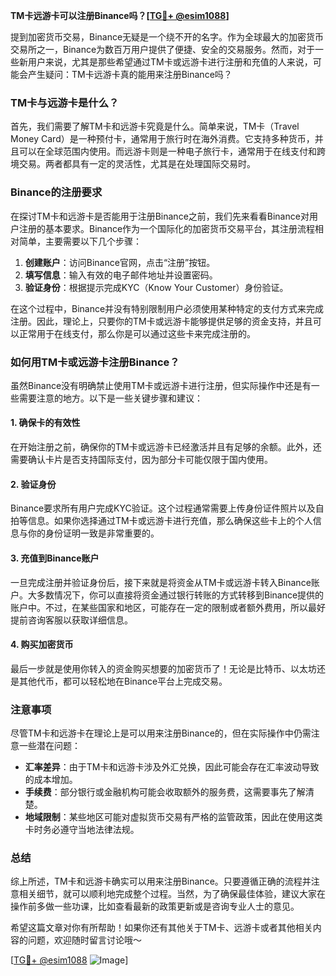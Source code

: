 **TM卡远游卡可以注册Binance吗？[[TG💪+ @esim1088](https://t.me/s/esim1088)]**

提到加密货币交易，Binance无疑是一个绕不开的名字。作为全球最大的加密货币交易所之一，Binance为数百万用户提供了便捷、安全的交易服务。然而，对于一些新用户来说，尤其是那些希望通过TM卡或远游卡进行注册和充值的人来说，可能会产生疑问：TM卡远游卡真的能用来注册Binance吗？

### TM卡与远游卡是什么？

首先，我们需要了解TM卡和远游卡究竟是什么。简单来说，TM卡（Travel Money Card）是一种预付卡，通常用于旅行时在海外消费。它支持多种货币，并且可以在全球范围内使用。而远游卡则是一种电子旅行卡，通常用于在线支付和跨境交易。两者都具有一定的灵活性，尤其是在处理国际交易时。

### Binance的注册要求

在探讨TM卡和远游卡是否能用于注册Binance之前，我们先来看看Binance对用户注册的基本要求。Binance作为一个国际化的加密货币交易平台，其注册流程相对简单，主要需要以下几个步骤：

1. **创建账户**：访问Binance官网，点击“注册”按钮。
2. **填写信息**：输入有效的电子邮件地址并设置密码。
3. **验证身份**：根据提示完成KYC（Know Your Customer）身份验证。

在这个过程中，Binance并没有特别限制用户必须使用某种特定的支付方式来完成注册。因此，理论上，只要你的TM卡或远游卡能够提供足够的资金支持，并且可以正常用于在线支付，那么你是可以通过这些卡来完成注册的。

### 如何用TM卡或远游卡注册Binance？

虽然Binance没有明确禁止使用TM卡或远游卡进行注册，但实际操作中还是有一些需要注意的地方。以下是一些关键步骤和建议：

#### 1. 确保卡的有效性
在开始注册之前，确保你的TM卡或远游卡已经激活并且有足够的余额。此外，还需要确认卡片是否支持国际支付，因为部分卡可能仅限于国内使用。

#### 2. 验证身份
Binance要求所有用户完成KYC验证。这个过程通常需要上传身份证件照片以及自拍等信息。如果你选择通过TM卡或远游卡进行充值，那么确保这些卡上的个人信息与你的身份证明一致是非常重要的。

#### 3. 充值到Binance账户
一旦完成注册并验证身份后，接下来就是将资金从TM卡或远游卡转入Binance账户。大多数情况下，你可以直接将资金通过银行转账的方式转移到Binance提供的账户中。不过，在某些国家和地区，可能存在一定的限制或者额外费用，所以最好提前咨询客服以获取详细信息。

#### 4. 购买加密货币
最后一步就是使用你转入的资金购买想要的加密货币了！无论是比特币、以太坊还是其他代币，都可以轻松地在Binance平台上完成交易。

### 注意事项

尽管TM卡和远游卡在理论上是可以用来注册Binance的，但在实际操作中仍需注意一些潜在问题：

- **汇率差异**：由于TM卡和远游卡涉及外汇兑换，因此可能会存在汇率波动导致的成本增加。
- **手续费**：部分银行或金融机构可能会收取额外的服务费，这需要事先了解清楚。
- **地域限制**：某些地区可能对虚拟货币交易有严格的监管政策，因此在使用这类卡时务必遵守当地法律法规。

### 总结

综上所述，TM卡和远游卡确实可以用来注册Binance。只要遵循正确的流程并注意相关细节，就可以顺利地完成整个过程。当然，为了确保最佳体验，建议大家在操作前多做一些功课，比如查看最新的政策更新或是咨询专业人士的意见。

希望这篇文章对你有所帮助！如果你还有其他关于TM卡、远游卡或者其他相关内容的问题，欢迎随时留言讨论哦～

[[TG💪+ @esim1088](https://t.me/s/esim1088) ![Image](https://i.postimg.cc/4NQfJmqS/Snipaste-2025-05-13-00-14-12.png)]
